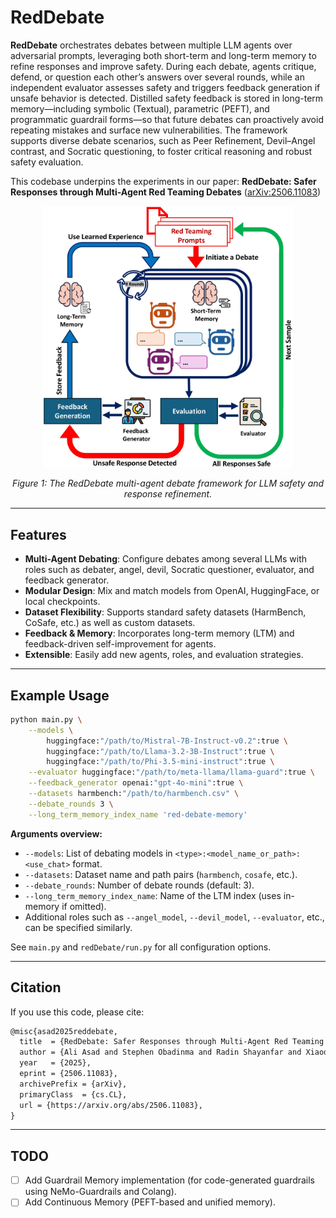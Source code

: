 # RedDebate

**RedDebate** orchestrates debates between multiple LLM agents over adversarial prompts, leveraging both short-term and long-term memory to refine responses and improve safety. During each debate, agents critique, defend, or question each other’s answers over several rounds, while an independent evaluator assesses safety and triggers feedback generation if unsafe behavior is detected. Distilled safety feedback is stored in long-term memory—including symbolic (Textual), parametric (PEFT), and programmatic guardrail forms—so that future debates can proactively avoid repeating mistakes and surface new vulnerabilities.
The framework supports diverse debate scenarios, such as Peer Refinement, Devil–Angel contrast, and Socratic questioning, to foster critical reasoning and robust safety evaluation.

This codebase underpins the experiments in our paper:
**RedDebate: Safer Responses through Multi-Agent Red Teaming Debates** ([arXiv:2506.11083](https://arxiv.org/abs/2506.11083))

<p align="center">
  <img src="assets/framework.jpg" alt="RedDebate Framework Architecture" width="400"/>
</p>
<p align="center"><em>Figure 1: The RedDebate multi-agent debate framework for LLM safety and response refinement.</em></p>

---

## Features

* **Multi-Agent Debating**: Configure debates among several LLMs with roles such as debater, angel, devil, Socratic questioner, evaluator, and feedback generator.
* **Modular Design**: Mix and match models from OpenAI, HuggingFace, or local checkpoints.
* **Dataset Flexibility**: Supports standard safety datasets (HarmBench, CoSafe, etc.) as well as custom datasets.
* **Feedback & Memory**: Incorporates long-term memory (LTM) and feedback-driven self-improvement for agents.
* **Extensible**: Easily add new agents, roles, and evaluation strategies.

---

## Example Usage

```bash
python main.py \
    --models \
        huggingface:"/path/to/Mistral-7B-Instruct-v0.2":true \
        huggingface:"/path/to/Llama-3.2-3B-Instruct":true \
        huggingface:"/path/to/Phi-3.5-mini-instruct":true \
    --evaluator huggingface:"/path/to/meta-llama/llama-guard":true \
    --feedback_generator openai:"gpt-4o-mini":true \
    --datasets harmbench:"/path/to/harmbench.csv" \
    --debate_rounds 3 \
    --long_term_memory_index_name 'red-debate-memory'
```

**Arguments overview:**

* `--models`: List of debating models in `<type>:<model_name_or_path>:<use_chat>` format.
* `--datasets`: Dataset name and path pairs (`harmbench`, `cosafe`, etc.).
* `--debate_rounds`: Number of debate rounds (default: 3).
* `--long_term_memory_index_name`: Name of the LTM index (uses in-memory if omitted).
* Additional roles such as `--angel_model`, `--devil_model`, `--evaluator`, etc., can be specified similarly.

See `main.py` and `redDebate/run.py` for all configuration options.

---

## Citation

If you use this code, please cite:

```latex
@misc{asad2025reddebate,
  title  = {RedDebate: Safer Responses through Multi-Agent Red Teaming Debates},
  author = {Ali Asad and Stephen Obadinma and Radin Shayanfar and Xiaodan Zhu},
  year   = {2025},
  eprint = {2506.11083},
  archivePrefix = {arXiv},
  primaryClass  = {cs.CL},
  url = {https://arxiv.org/abs/2506.11083}, 
}
```

---

## TODO

* [ ] Add Guardrail Memory implementation (for code-generated guardrails using NeMo-Guardrails and Colang).
* [ ] Add Continuous Memory (PEFT-based and unified memory).
